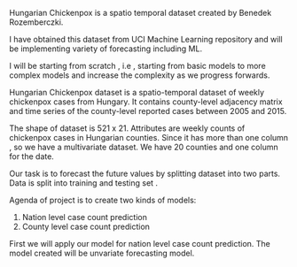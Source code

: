 Hungarian Chickenpox is a spatio temporal dataset created by Benedek Rozemberczki. 

I have obtained this dataset from UCI Machine Learning repository and will be implementing variety of forecasting including ML. 

I will be starting from scratch , i.e , starting from basic models to more complex models and increase the complexity as we progress forwards. 

Hungarian Chickenpox dataset is a  spatio-temporal dataset of weekly chickenpox cases from Hungary. It contains county-level adjacency matrix and time series of the county-level reported cases between 2005 and 2015. 

The shape of dataset is 521 x 21. Attributes are weekly counts of chickenpox cases in Hungarian counties. Since it has more than one column , so we have a multivariate dataset. We have 20 counties and one column for the date.

Our task is to forecast the future values by splitting dataset into two parts. Data is split into training and testing set . 

Agenda of project is to create two kinds of models:
1.  Nation level case count prediction
2.  County level case count prediction


First we will apply our model for nation level case count prediction. The model created will be unvariate forecasting model. 

<!-- (Models to implement:
1.   Naive Forecasting
2.   Moving Average
3.   Basic Dense layer model
4.   RNN
5.   CNN) -->
